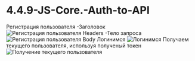 # 4.4.9-JS-Core.-Auth-to-API
Регистрация пользователя
-Заголовок
![Регистрация пользователя Headers](https://github.com/MNSolov/4.4.9-JS-Core.-Auth-to-API/assets/152680752/e90e5e96-02c2-42a4-a0ae-582396befcd7)
-Тело запроса
![Регистрация пользователя Body](https://github.com/MNSolov/4.4.9-JS-Core.-Auth-to-API/assets/152680752/f619dadc-73fd-424f-ae79-812a621438fd)
Логинимся
![Логинимся](https://github.com/MNSolov/4.4.9-JS-Core.-Auth-to-API/assets/152680752/5b6a0e08-fe06-4408-b1c6-9f478f5b6a32)
Получаем текущего пользователя, используя полученый токен
![Получение текущего пользователя](https://github.com/MNSolov/4.4.9-JS-Core.-Auth-to-API/assets/152680752/4e3f2eb0-973d-443a-bd36-97ae4977cb9d)
